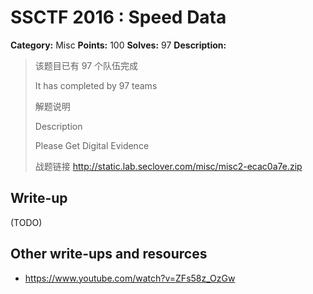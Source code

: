 # SSCTF 2016 : Speed Data

**Category:** Misc
**Points:** 100
**Solves:** 97
**Description:**

> 
> 该题目已有 97 个队伍完成
> 
> It has completed by 97 teams
> 
> 解题说明
> 
> Description
> 
> 
> Please Get Digital Evidence
> 
> 战题链接 <http://static.lab.seclover.com/misc/misc2-ecac0a7e.zip>


## Write-up

(TODO)

## Other write-ups and resources

* <https://www.youtube.com/watch?v=ZFs58z_OzGw>
